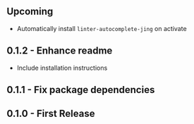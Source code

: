## Upcoming

* Automatically install `linter-autocomplete-jing` on activate

## 0.1.2 - Enhance readme

* Include installation instructions

## 0.1.1 - Fix package dependencies

## 0.1.0 - First Release
